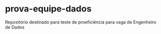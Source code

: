 # prova-equipe-dados
Repositório destinado para teste de proeficiência para vaga de Engenheiro de Dados
